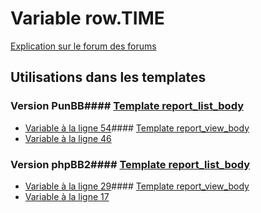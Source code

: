 # Variable row.TIME
[Explication sur le forum des forums](http://forum.forumactif.com/t294113-listing-des-variables#row.TIME)
## Utilisations dans les templates
### Version PunBB#### [Template report_list_body](punbb/report_list_body.md)
* [Variable à la ligne 54](../punbb/report_list_body.tpl#L54)#### [Template report_view_body](punbb/report_view_body.md)
* [Variable à la ligne 46](../punbb/report_view_body.tpl#L46)
### Version phpBB2#### [Template report_list_body](subsilver/report_list_body.md)
* [Variable à la ligne 29](../subsilver/report_list_body.tpl#L29)#### [Template report_view_body](subsilver/report_view_body.md)
* [Variable à la ligne 17](../subsilver/report_view_body.tpl#L17)